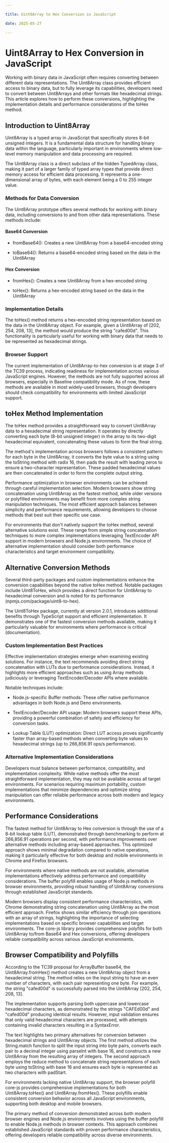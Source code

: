 ```yaml
---

title: Uint8Array to Hex Conversion in JavaScript

date: 2025-05-27

---
```



# Uint8Array to Hex Conversion in JavaScript

Working with binary data in JavaScript often requires converting between different data representations. The Uint8Array class provides efficient access to binary data, but to fully leverage its capabilities, developers need to convert between Uint8Arrays and other formats like hexadecimal strings. This article explores how to perform these conversions, highlighting the implementation details and performance considerations of the toHex method.


## Introduction to Uint8Array

Uint8Array is a typed array in JavaScript that specifically stores 8-bit unsigned integers. It is a fundamental data structure for handling binary data within the language, particularly important in environments where low-level memory manipulation and data processing are required.

The Uint8Array class is a direct subclass of the hidden TypedArray class, making it part of a larger family of typed array types that provide direct memory access for efficient data processing. It represents a one-dimensional array of bytes, with each element being a 0 to 255 integer value.


### Methods for Data Conversion

The Uint8Array prototype offers several methods for working with binary data, including conversions to and from other data representations. These methods include:


#### Base64 Conversion

- fromBase64(): Creates a new Uint8Array from a base64-encoded string

- toBase64(): Returns a base64-encoded string based on the data in the Uint8Array


#### Hex Conversion

- fromHex(): Creates a new Uint8Array from a hex-encoded string

- toHex(): Returns a hex-encoded string based on the data in the Uint8Array


### Implementation Details

The toHex() method returns a hex-encoded string representation based on the data in the Uint8Array object. For example, given a Uint8Array of [202, 254, 208, 13], the method would produce the string "cafed00d". This functionality is particularly useful for working with binary data that needs to be represented as hexadecimal strings.


### Browser Support

The current implementation of Uint8Array-to-hex conversion is at stage 3 of the TC39 process, indicating readiness for implementation across various JavaScript engines. However, the methods are not fully supported across all browsers, especially in Baseline compatibility mode. As of now, these methods are available in most widely-used browsers, though developers should check compatibility for environments with limited JavaScript support.


## toHex Method Implementation

The toHex method provides a straightforward way to convert Uint8Array data to a hexadecimal string representation. It operates by directly converting each byte (8-bit unsigned integer) in the array to its two-digit hexadecimal equivalent, concatenating these values to form the final string.

The method's implementation across browsers follows a consistent pattern: for each byte in the Uint8Array, it converts the byte value to a string using the toString method with radix 16, then pads the result with leading zeros to ensure a two-character representation. These padded hexadecimal values are then concatenated in order to form the complete output string.

Performance optimization in browser environments can be achieved through careful implementation selection. Modern browsers show string concatenation using Uint8Array as the fastest method, while older versions or polyfilled environments may benefit from more complex string manipulation techniques. The most efficient approach balances between simplicity and performance requirements, allowing developers to choose methods that best suit their specific use case.

For environments that don't natively support the toHex method, several alternative solutions exist. These range from simple string concatenation techniques to more complex implementations leveraging TextEncoder API support in modern browsers and Node.js environments. The choice of alternative implementation should consider both performance characteristics and target environment compatibility.


## Alternative Conversion Methods

Several third-party packages and custom implementations enhance the conversion capabilities beyond the native toHex method. Notable packages include Uint8ToHex, which provides a direct function for Uint8Array to hexadecimal conversion and is noted for its performance (npmjs.com/package/uint8-to-hex).

The Uint8ToHex package, currently at version 2.0.1, introduces additional benefits through TypeScript support and efficient implementation. It demonstrates one of the fastest conversion methods available, making it particularly valuable for environments where performance is critical (documentation).


### Custom Implementation Best Practices

Effective implementation strategies emerge when examining existing solutions. For instance, the text recommends avoiding direct string concatenation with LUTs due to performance considerations. Instead, it highlights more efficient approaches such as using Array methods judiciously or leveraging TextEncoder/Decoder APIs where available.

Notable techniques include:

- Node.js-specific Buffer methods: These offer native performance advantages in both Node.js and Deno environments.

- TextEncoder/Decoder API usage: Modern browsers support these APIs, providing a powerful combination of safety and efficiency for conversion tasks.

- Lookup Table (LUT) optimization: Direct LUT access proves significantly faster than array-based methods when converting byte values to hexadecimal strings (up to 266,856.91 ops/s performance).


### Alternative Implementation Considerations

Developers must balance between performance, compatibility, and implementation complexity. While native methods offer the most straightforward implementation, they may not be available across all target environments. For scenarios requiring maximum portability, custom implementations that minimize dependencies and optimize string manipulation can offer reliable performance across both modern and legacy environments.


## Performance Considerations

The fastest method for Uint8Array to Hex conversion is through the use of a 8-bit lookup table (LUT), demonstrated through benchmarking to perform at 266,856.91 operations per second, with performance improvements over alternative methods including array-based approaches. This optimized approach shows minimal degradation compared to native operations, making it particularly effective for both desktop and mobile environments in Chrome and Firefox browsers.

For environments where native methods are not available, alternative implementations effectively address performance and compatibility considerations. The buffer polyfill enables usage of Node.js methods in browser environments, providing robust handling of Uint8Array conversions through established JavaScript standards.

Modern browsers display consistent performance characteristics, with Chrome demonstrating string concatenation using Uint8Array as the most efficient approach. Firefox shows similar efficiency through join operations with an array of strings, highlighting the importance of selecting implementations based on specific browser capabilities and target environments. The core-js library provides comprehensive polyfills for both Uint8Array to/from Base64 and Hex conversions, offering developers reliable compatibility across various JavaScript environments.


## Browser Compatibility and Polyfills

According to the TC39 proposal for ArrayBuffer base64, the Uint8Array.fromHex() method creates a new Uint8Array object from a hexadecimal string. The method relies on the input string to have an even number of characters, with each pair representing one byte. For example, the string "cafed00d" is successfully parsed into the Uint8Array [202, 254, 208, 13].

The implementation supports parsing both uppercase and lowercase hexadecimal characters, as demonstrated by the strings "CAFEd00d" and "cafed00d" producing identical results. However, input validation ensures that only valid hexadecimal characters are processed, with attempts containing invalid characters resulting in a SyntaxError.

The text highlights two primary alternatives for conversion between hexadecimal strings and Uint8Array objects. The first method utilizes the String.match function to split the input string into byte pairs, converts each pair to a decimal integer using parseInt with base 16, and constructs a new Uint8Array from the resulting array of integers. The second approach employs the reduce method to concatenate string representations of each byte using toString with base 16 and ensures each byte is represented as two characters with padStart.

For environments lacking native Uint8Array support, the browser polyfill core-js provides comprehensive implementations for both Uint8Array.toHex() and Uint8Array.fromHex(). These polyfills enable consistent conversion behavior across all JavaScript environments, supporting both desktop and mobile browsers.

The primary method of conversion demonstrated across both modern browser engines and Node.js environments involves using the buffer polyfill to enable Node.js methods in browser contexts. This approach combines established JavaScript standards with proven performance characteristics, offering developers reliable compatibility across diverse environments.

